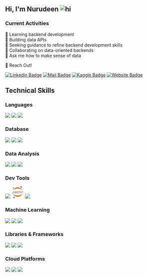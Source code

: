 ## Hi, I'm Nurudeen <img src="https://user-images.githubusercontent.com/1303154/88677602-1635ba80-d120-11ea-84d8-d263ba5fc3c0.gif" width="28px" height="28px" alt="hi">

### Current Activities
🔭 Learning backend development  
🌱 Building data APIs  
🤔 Seeking guidance to refine backend development skills  
👯 Collaborating on data-oriented backends  
💬 Ask me how to make sense of data  


:gem: Reach Out!

[![Linkedin Badge](https://img.shields.io/badge/-NdAbdulsalaam-0077B5?style=flat&labelColor=0e76a8&logo=linkedin&logoColor=white)](http://www.linkedin.com/in/NdAbdulsalaam/)
[![Mail Badge](https://img.shields.io/badge/-NdAbdulsalaam-c0392b?style=flat&labelColor=c0392b&logo=gmail&logoColor=white)](mailto:ndabdulsalaam@gmail.com)
[![Kaggle Badge](https://img.shields.io/badge/-Kaggle-0077B5?style=flat&labelColor=0e76a8&logo=dev.to&logoColor=white)](https://www.kaggle.com/nurudeenabdulsalaam/)
[![Website Badge](https://img.shields.io/badge/-portfolio-c0392b?style=flat&labelColor=c0392b&logo=google&logoColor=white)](https://ndabdulsalaam.github.io/)
<!-- [![Credly Badge](https://img.shields.io/badge/-Credly-c0692c?style=flat&labelColor=c0692c&logo=credly&logoColor=white)](https://www.credly.com/earner/earned) -->


## Technical Skills
### Languages
<code><img height="40" src="https://img.icons8.com/color/48/000000/python.png"></code>
<code><img height="40" src="https://img.icons8.com/color/48/000000/sql.png"></code>
<code><img height="40" src="https://img.icons8.com/color/48/000000/javascript.png"></code>

### Database 
<code><img height="40" src="https://img.icons8.com/color/48/000000/postgreesql.png"></code>
<code><img height="40" src="https://img.icons8.com/color/48/000000/mysql-logo.png"></code>
<code><img height="40" src="https://img.icons8.com/color/48/000000/mongodb.png"></code>


### Data Analysis
<code><img height="40" src="https://img.icons8.com/color/48/000000/pandas.png"/></code>
<code><img src="https://img.icons8.com/color/48/000000/power-bi.png"/></code>
<code><img src="https://img.icons8.com/color/48/000000/ms-excel.png"/></code> 


### Dev Tools
<code><img height="40" src="https://img.icons8.com/color/48/000000/visual-studio-code-2019.png"></code>
<code><img height="40" src="https://raw.githubusercontent.com/github/explore/80688e429a7d4ef2fca1e82350fe8e3517d3494d/topics/jupyter-notebook/jupyter-notebook.png"></code>
<code><img height="40" src="https://img.icons8.com/color/48/000000/git.png"></code>


### Machine Learning
<code><img height="40" src="https://upload.wikimedia.org/wikipedia/commons/1/1a/NumPy_logo.svg"/></code>
<code><img height="40" src="https://upload.wikimedia.org/wikipedia/commons/0/05/Scikit_learn_logo_small.svg"/></code>
<code><img height="40" src="https://img.icons8.com/color/48/000000/tensorflow.png"/></code>


### Libraries & Frameworks
<code><img height="40" src="https://img.icons8.com/color/48/000000/django.png"/></code>
<code><img height="40" src="https://img.icons8.com/plasticine/100/000000/react.png"/></code>
<code><img height="40" src="https://img.icons8.com/color/48/000000/nodejs.png"/></code>


### Cloud Platforms
<code><img height="40" src="https://img.icons8.com/color/48/000000/google-cloud-platform.png"></code>
<code><img height="40" src="https://img.icons8.com/color/48/000000/azure-1.png"></code>
<code><img height="40" src="https://img.icons8.com/color/48/000000/amazon-web-services.png"></code>

